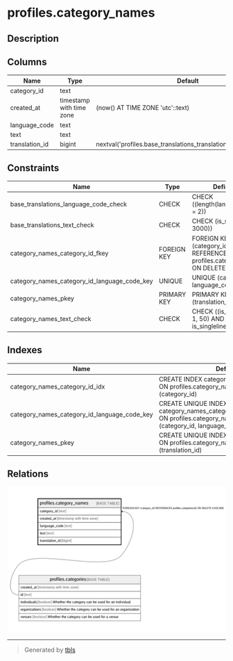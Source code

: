 # profiles.category_names

## Description

## Columns

| Name | Type | Default | Nullable | Children | Parents | Comment |
| ---- | ---- | ------- | -------- | -------- | ------- | ------- |
| category_id | text |  | false |  | [profiles.categories](profiles.categories.md) |  |
| created_at | timestamp with time zone | (now() AT TIME ZONE 'utc'::text) | false |  |  |  |
| language_code | text |  | false |  |  |  |
| text | text |  | false |  |  |  |
| translation_id | bigint | nextval('profiles.base_translations_translation_id_seq'::regclass) | false |  |  |  |

## Constraints

| Name | Type | Definition |
| ---- | ---- | ---------- |
| base_translations_language_code_check | CHECK | CHECK ((length(language_code) = 2)) |
| base_translations_text_check | CHECK | CHECK (is_strlen(text, 1, 3000)) |
| category_names_category_id_fkey | FOREIGN KEY | FOREIGN KEY (category_id) REFERENCES profiles.categories(id) ON DELETE CASCADE |
| category_names_category_id_language_code_key | UNIQUE | UNIQUE (category_id, language_code) |
| category_names_pkey | PRIMARY KEY | PRIMARY KEY (translation_id) |
| category_names_text_check | CHECK | CHECK ((is_strlen(text, 1, 50) AND is_singleline(text))) |

## Indexes

| Name | Definition |
| ---- | ---------- |
| category_names_category_id_idx | CREATE INDEX category_names_category_id_idx ON profiles.category_names USING btree (category_id) |
| category_names_category_id_language_code_key | CREATE UNIQUE INDEX category_names_category_id_language_code_key ON profiles.category_names USING btree (category_id, language_code) |
| category_names_pkey | CREATE UNIQUE INDEX category_names_pkey ON profiles.category_names USING btree (translation_id) |

## Relations

![er](profiles.category_names.png)

---

> Generated by [tbls](https://github.com/k1LoW/tbls)
